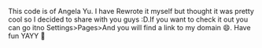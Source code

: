 This code is of Angela Yu. I have Rewrote it myself but thought it was pretty cool so I decided to share with you guys :D.If you want to check it out you can go itno Settings>Pages>And you will find a link to my domain 😄. Have fun YAYY 🥳
